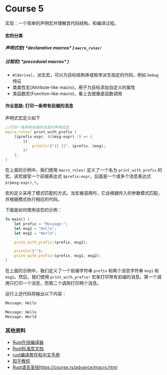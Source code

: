 # Course 5

实现：一个简单的声明宏并理解其代码结构，和编译过程。

#### 宏的分类

##### **声明式宏( \*declarative macros\* )** `macro_rules!` 



##### **过程宏( \*procedural macros\* )**

- `#[derive]`，派生宏，可以为目标结构体或枚举派生指定的代码，例如 `Debug` 特征
- 类属性宏(Attribute-like macro)，用于为目标添加自定义的属性
- 类函数宏(Function-like macro)，看上去就像是函数调用



#### 作业思路: 打印一条带有前缀的消息

声明式宏定义如下

```rust
//打印一条带有前缀的消息的声明式宏
macro_rules! print_with_prefix {
    ($prefix:expr, $($msg:expr),*) => {
        $(
            println!("{} {}", $prefix, $msg);
        )*
    };
}
```

在上面的示例中，我们使用 `macro_rules!` 定义了一个名为 `print_with_prefix` 的宏。该宏接受一个前缀表达式 `$prefix:expr`，后面是一个或多个消息表达式 `$($msg:expr),*`。

宏的定义采用了模式匹配的方式。当宏被调用时，它会根据传入的参数模式匹配，并根据模式执行相应的代码。

下面是如何使用该宏的示例：

```rust
fn main() {
    let prefix = "Message:";
    let msg1 = "Hello";
    let msg2 = "World";

    print_with_prefix!(prefix, msg1);

    println!("");
    print_with_prefix!(prefix, msg1, msg2);
}
```

在上面的示例中，我们定义了一个前缀字符串 `prefix` 和两个消息字符串 `msg1` 和 `msg2`。然后，我们使用 `print_with_prefix!` 宏来打印带有前缀的消息。第一个调用只打印一个消息，而第二个调用打印两个消息。



运行上述代码将输出以下内容：

```bash
Message: Hello

Message: Hello
Message: World
```



### 其他资料

- [Rust在线编译器](https://play.rust-lang.org/?version=stable&mode=debug&edition=2021)
- [Rust标准库文档](https://doc.rust-lang.org/std/index.html)
- [rust编译套件和中文手册](https://kaisery.github.io/trpl-zh-cn/ch01-01-installation.html)
- [知乎教程](https://zhuanlan.zhihu.com/p/410291415)
- [Rust语言圣经https://course.rs/advance/macro.html](https://course.rs/advance/macro.html)